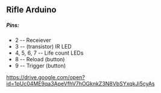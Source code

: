## Rifle Arduino
##### Pins:
- 2 -- Receiever
- 3 -- (transistor) IR LED
- 4, 5, 6, 7 -- Life count LEDs
- 8 -- Reload (button)
- 9 -- Trigger (button)

https://drive.google.com/open?id=1pUc04ME9qa3ApeVfhV7hOGknkZ3N8VbSYxqkJi5cyAs
